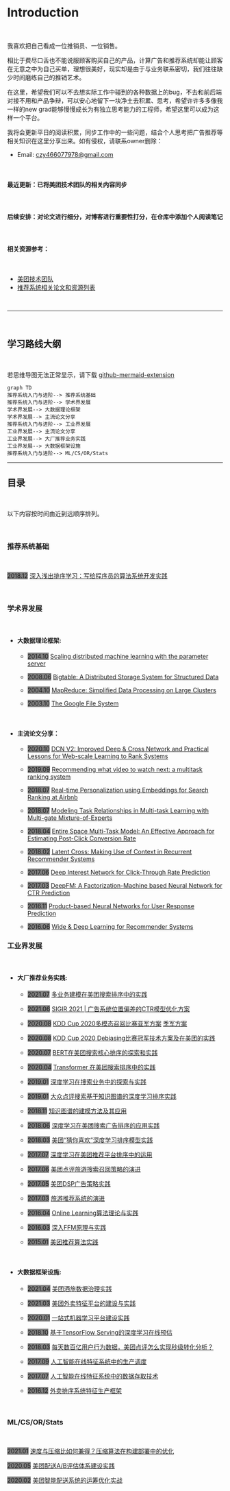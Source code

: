 # Introduction

<br/>

我喜欢把自己看成一位推销员、一位销售。  

相比于费尽口舌也不能说服顾客购买自己的产品，计算广告和推荐系统却能让顾客在无意之中为自己买单，理想很美好，现实却是由于与业务联系密切，我们往往缺少时间磨练自己的推销艺术。


在这里，希望我们可以不去想实际工作中碰到的各种数据上的bug，不去和前后端对接不用和产品争辩，可以安心地留下一块净土去积累、思考，希望许许多多像我一样的new grad能够慢慢成长为有独立思考能力的工程师，希望这里可以成为这样一个平台。

我将会更新平日的阅读积累，同步工作中的一些问题，结合个人思考把广告推荐等相关知识在这里分享出来。如有侵权，请联系owner删除：
* Email: czy466077978@gmail.com

<br/>


#### 最近更新：已将美团技术团队的相关内容同步

<br/>


#### 后续安排：对论文进行细分，对博客进行重要性打分，在仓库中添加个人阅读笔记

<br/>


#### 相关资源参考：
<br/>

* [美团技术团队](https://tech.meituan.com/)
* [推荐系统相关论文和资源列表](https://github.com/wzhe06/Reco-papers)


<br/>

----------------------------
<br/>

## 学习路线大纲
<br/>

若思维导图无法正常显示，请下载 [github-mermaid-extension](https://github.com/BackMarket/github-mermaid-extension#install)


```mermaid
graph TD
推荐系统入门与进阶--> 推荐系统基础
推荐系统入门与进阶--> 学术界发展
学术界发展--> 大数据理论框架
学术界发展--> 主流论文分享
推荐系统入门与进阶--> 工业界发展
工业界发展--> 主流论文分享
工业界发展--> 大厂推荐业务实践
工业界发展--> 大数据框架设施
推荐系统入门与进阶--> ML/CS/OR/Stats
```


---

## 目录

<br/>


以下内容按时间由近到远顺序排列。  

<br/>


### 推荐系统基础 
<br/>

<span style="background:grey;">2018.12</span>
[深入浅出排序学习：写给程序员的算法系统开发实践](https://tech.meituan.com/2018/12/20/head-in-l2r.html)

<br/>

### 学术界发展
<br/>

* #### 大数据理论框架:


    + <span style="background:grey;">2014.10</span>
[Scaling distributed machine learning with the parameter server](https://www.usenix.org/system/files/conference/osdi14/osdi14-paper-li_mu.pdf)

    + <span style="background:grey;">2008.06</span>
[Bigtable: A Distributed Storage System for Structured Data](https://dl.acm.org/doi/pdf/10.1145/1365815.1365816)

    + <span style="background:grey;">2004.10</span>
[MapReduce: Simplified Data Processing on Large Clusters](https://static.googleusercontent.com/media/research.google.com/zh-CN//archive/mapreduce-osdi04.pdf)

    + <span style="background:grey;">2003.10</span>
[The Google File System](https://static.googleusercontent.com/media/research.google.com/zh-CN//archive/gfs-sosp2003.pdf)

<br/>

* #### 主流论文分享：

    + <span style="background:grey;">2020.10</span>
[DCN V2: Improved Deep & Cross Network and Practical Lessons for Web-scale Learning to Rank Systems](https://arxiv.org/abs/2008.13535)

    + <span style="background:grey;">2019.09</span>
[Recommending what video to watch next: a multitask ranking system](https://dl.acm.org/doi/10.1145/3298689.3346997)

    + <span style="background:grey;">2018.07</span>
[Real-time Personalization using Embeddings for Search Ranking at Airbnb](https://dl.acm.org/doi/abs/10.1145/3219819.3219885)

    + <span style="background:grey;">2018.07</span>
[Modeling Task Relationships in Multi-task Learning with Multi-gate Mixture-of-Experts](https://dl.acm.org/doi/10.1145/3219819.3220007)

    + <span style="background:grey;">2018.04</span>
[Entire Space Multi-Task Model: An Effective Approach for Estimating Post-Click Conversion Rate](https://arxiv.org/abs/1804.07931)

    + <span style="background:grey;">2018.02</span>
[Latent Cross: Making Use of Context in Recurrent Recommender Systems](https://dl.acm.org/doi/10.1145/3159652.3159727)

    + <span style="background:grey;">2017.06</span>
[Deep Interest Network for Click-Through Rate Prediction](https://arxiv.org/abs/1706.06978)

    + <span style="background:grey;">2017.03</span>
[DeepFM: A Factorization-Machine based Neural Network for CTR Prediction](https://arxiv.org/abs/1703.04247)

    + <span style="background:grey;">2016.11</span>
[Product-based Neural Networks for User Response Prediction](https://arxiv.org/abs/1611.00144)

    + <span style="background:grey;">2016.06</span>
[Wide & Deep Learning for Recommender Systems](https://arxiv.org/abs/1606.07792)


### 工业界发展

<br/>

* #### 大厂推荐业务实践:


    + <span style="background:grey;">2021.07</span>
[多业务建模在美团搜索排序中的实践](https://tech.meituan.com/2021/07/08/multi-business-modeling.html)

    + <span style="background:grey;">2021.06</span>
[SIGIR 2021 | 广告系统位置偏差的CTR模型优化方案](https://tech.meituan.com/2021/06/10/deep-position-wise-interaction-network-for-ctr-prediction.html)

    + <span style="background:grey;">2020.08</span>
[KDD Cup 2020多模态召回比赛亚军方案](https://tech.meituan.com/2020/09/27/kdd-cup-multimodalities-recall-02.html) [季军方案](https://tech.meituan.com/2020/09/27/kdd-cup-multimodalities-recall-03.html)

    + <span style="background:grey;">2020.08</span>
[KDD Cup 2020 Debiasing比赛冠军技术方案及在美团的实践](https://tech.meituan.com/2020/07/09/bert-in-meituan-search.html)

    + <span style="background:grey;">2020.07</span>
[BERT在美团搜索核心排序的探索和实践](https://tech.meituan.com/2020/07/09/bert-in-meituan-search.html)

    + <span style="background:grey;">2020.04</span>
[Transformer 在美团搜索排序中的实践](https://tech.meituan.com/2020/04/16/transformer-in-meituan.html)

    + <span style="background:grey;">2019.01</span>
[深度学习在搜索业务中的探索与实践](https://tech.meituan.com/2019/01/10/deep-learning-in-meituan-hotel-search-engine.html)

    + <span style="background:grey;">2019.01</span>
[大众点评搜索基于知识图谱的深度学习排序实践](https://tech.meituan.com/2019/01/17/dianping-search-deeplearning.html)

    + <span style="background:grey;">2018.11</span>
[知识图谱的建模方法及其应用](https://tech.meituan.com/2018/11/01/meituan-ai-nlp.html)

    + <span style="background:grey;">2018.06</span>
[深度学习在美团搜索广告排序的应用实践](https://tech.meituan.com/2018/06/07/searchads-dnn.html)

    + <span style="background:grey;">2018.03</span>
[美团“猜你喜欢”深度学习排序模型实践](https://tech.meituan.com/2018/03/29/recommend-dnn.html)

    + <span style="background:grey;">2017.07</span>
[深度学习在美团推荐平台排序中的运用](https://tech.meituan.com/2017/07/28/dl.html)

    + <span style="background:grey;">2017.06</span>
[美团点评旅游搜索召回策略的演进](https://tech.meituan.com/2017/06/16/travel-search-strategy.html)

    + <span style="background:grey;">2017.05</span>
[美团DSP广告策略实践](https://tech.meituan.com/2017/05/05/mt-dsp.html)

    + <span style="background:grey;">2017.03</span>
[旅游推荐系统的演进](https://tech.meituan.com/2017/03/24/travel-recsys.html)

    + <span style="background:grey;">2016.04</span>
[Online Learning算法理论与实践](https://tech.meituan.com/2016/04/21/online-learning.html)

    + <span style="background:grey;">2016.03</span>
[深入FFM原理与实践](https://tech.meituan.com/2016/03/03/deep-understanding-of-ffm-principles-and-practices.html)

    + <span style="background:grey;">2015.01</span>
[美团推荐算法实践](https://tech.meituan.com/2015/01/22/mt-recommend-practice.html)

<br/>

* #### 大数据框架设施:

    + <span style="background:grey;">2021.04</span>
[美团酒旅数据治理实践](https://tech.meituan.com/2021/04/15/data-governance-in-meituan-jiulv.html)

    + <span style="background:grey;">2021.03</span>
[美团外卖特征平台的建设与实践](https://tech.meituan.com/2021/03/04/featureplatform-in-mtwaimai.html)

    + <span style="background:grey;">2020.01</span>
[一站式机器学习平台建设实践](https://tech.meituan.com/2020/01/23/meituan-delivery-machine-learning.html)

    + <span style="background:grey;">2018.10</span>
[基于TensorFlow Serving的深度学习在线预估](https://tech.meituan.com/2018/10/11/tfserving-improve.html)

    + <span style="background:grey;">2018.03</span>
[每天数百亿用户行为数据，美团点评怎么实现秒级转化分析？](https://tech.meituan.com/2018/03/20/user-funnel-analysis-design-build.html)

    + <span style="background:grey;">2017.09</span>
[人工智能在线特征系统中的生产调度](https://tech.meituan.com/2017/09/22/online-feature-system02.html)

    + <span style="background:grey;">2017.07</span>
[人工智能在线特征系统中的数据存取技术](https://tech.meituan.com/2017/07/06/online-feature-system.html)

    + <span style="background:grey;">2016.12</span>
[外卖排序系统特征生产框架](https://tech.meituan.com/2016/12/09/feature-pipeline.html)

<br/>

### ML/CS/OR/Stats
<br/>

<span style="background:grey;">2021.01</span>
[速度与压缩比如何兼得？压缩算法在构建部署中的优化](https://tech.meituan.com/2021/01/07/pack-gzip-zstd-lz4.html)

<span style="background:grey;">2020.05</span>
[美团配送A/B评估体系建设实践](https://tech.meituan.com/2020/05/28/peisong-a-b-test.html)

<span style="background:grey;">2020.02</span>
[美团智能配送系统的运筹优化实战](https://tech.meituan.com/2020/02/20/meituan-delivery-operations-research.html)